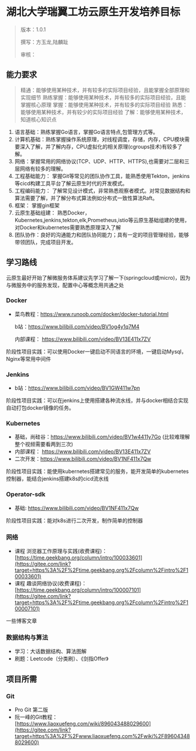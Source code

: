 # 湖北大学瑞翼工坊云原生开发培养目标

> 版本：1.0.1 
>
> 撰写：方玉龙,陆麟趾
>
> 审核：

## 能力要求

> 精通：能够使用某种技术，并有较多的实际项目经验，且能掌握全部原理和实现细节 熟练掌握：能够使用某种技术，并有较多的实际项目经验，且能掌握核心原理 掌握：能够使用某种技术，并有较多的实际项目经验 熟悉：能够使用某种技术，并有较少的实际项目经验 了解：能够使用某种技术，知道核心知识点

1. 语言基础：熟练掌握Go语言，掌握Go语言特点,包管理方式等。
2. 计算机基础：熟练掌握操作系统原理，对线程调度，存储，内存，CPU模块需要深入了解，并了解内存，CPU虚拟化的相关原理(cgroups技术)有较多了解。
3. 网络：掌握常用的网络协议(TCP、UDP、HTTP、HTTPS),也需要对二层和三层网络有较多的理解。
4. 工程基础能力： 掌握Git等常见的团队协作工具，能熟悉使用Tekton，jenkins等cicd构建工具平台了解云原生时代的开发模式。
5. 工程编码能力： 了解常见设计模式，非常熟悉观察者模式。对常见数据结构和算法需要了解，并了解分布式算法例如分布式一致性算法Raft。
6. 框架： 掌握gin框架
7. 云原生基础组建： 熟悉Docker，Kubernetes,jenkins,tekton,elk,Prometheus,istio等云原生基础组建的使用，对Docker和kubernetes需要熟悉原理深入了解
8. 团队协作：良好的沟通能力和团队协同能力；具有一定的项目管理经验，能够带领团队，完成项目开发。

## 学习路线

云原生最好开始了解微服务体系建议先学习了解一下(springcloud或micro)，因为与微服务中的服务发现，配置中心等概念用共通之处

### Docker

- 菜鸟教程：https://www.runoob.com/docker/docker-tutorial.html

  b站：https://www.bilibili.com/video/BV1og4y1q7M4

  内部课程： https://www.bilibili.com/video/BV13E411x7ZV

阶段性项目实践：可以使用Docker一键启动不同语言的环境，一键启动Mysql，Nginx等常用中间件

### Jenkins

- b站：https://www.bilibili.com/video/BV1GW411w7pn

阶段性项目实践：可以在jenkins上使用搭建各种流水线，并与docker相结合实现自动打包docker镜像的任务。



### Kubernetes

- 基础，尚硅谷：https://www.bilibili.com/video/BV1w4411y7Go   (比较难理解整个视频需要看两到三次)
- 内部课程： https://www.bilibili.com/video/BV13E411x7ZV
- 二次开发：https://www.bilibili.com/video/BV1NF411x7Qw

阶段性项目实践：能使用kubernetes搭建常见的服务，能开发简单的kubernetes控制器，能结合jenkins搭建k8s的cicd流水线

### Operator-sdk

- 基础: https://www.bilibili.com/video/BV1NF411x7Qw

阶段性项目实践：能对k8s进行二次开发，制作简单的控制器



### 网络

- 课程 浏览器工作原理与实践(收费课程)：[https://time.geekbang.org/column/intro/100033601](https://gitee.com/link?target=https%3A%2F%2Ftime.geekbang.org%2Fcolumn%2Fintro%2F100033601)
- 课程 趣谈网络协议(收费课程)：[https://time.geekbang.org/column/intro/100007101](https://gitee.com/link?target=https%3A%2F%2Ftime.geekbang.org%2Fcolumn%2Fintro%2F100007101)

一些博客文章

### 数据结构与算法

- 学习：大话数据结构、算法图解
- 刷题：Leetcode（分类刷）、《剑指Offer》

## 项目所需

### Git

- Pro Git 第二版
- 阮一峰的Git教程：[https://www.liaoxuefeng.com/wiki/896043488029600](https://gitee.com/link?target=https%3A%2F%2Fwww.liaoxuefeng.com%2Fwiki%2F896043488029600)

